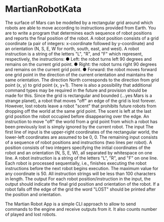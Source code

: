 # MartianRobotKata
The surface of Mars can be modelled by a rectangular grid around which robots are
able to move according to instructions provided from Earth. You are to write a
program that determines each sequence of robot positions and reports the final
position of the robot.
A robot position consists of a grid coordinate (a pair of integers: x-coordinate followed
by y-coordinate) and an orientation (N, S, E, W for north, south, east, and west). A
robot instruction is a string of the letters "L", "R", and "F" which represent,
respectively, the instructions:
	● Left: the robot turns left 90 degrees and remains on the current grid point.
	● Right: the robot turns right 90 degrees and remains on the current grid point.
	● Forward: the robot moves forward one grid point in the direction of the current
orientation and maintains the same orientation.
The direction North corresponds to the direction from grid point (x, y) to grid point (x,
y+1).
There is also a possibility that additional command types may be required in the
future and provision should be made for this.
Since the grid is rectangular and bounded (...yes Mars is a strange planet), a robot
that moves "off" an edge of the grid is lost forever. However, lost robots leave a robot
"scent" that prohibits future robots from dropping off the world at the same grid point.
The scent is left at the last grid position the robot occupied before disappearing over
the edge. An instruction to move "off" the world from a grid point from which a robot
has been previously lost is simply ignored by the current robot.
The input
The first line of input is the upper-right coordinates of the rectangular world, the
lower-left coordinates are assumed to be 0, 0.
The remaining input consists of a sequence of robot positions and instructions (two
lines per robot). A position consists of two integers specifying the initial coordinates
of the robot and an orientation (N, S, E, W), all separated by whitespace on one line.
A robot instruction is a string of the letters "L", "R", and "F" on one line.
Each robot is processed sequentially, i.e., finishes executing the robot instructions
before the next robot begins execution.
The maximum value for any coordinate is 50.
All instruction strings will be less than 100 characters in length.
The output
For each robot position/instruction in the input, the output should indicate the final
grid position and orientation of the robot. If a robot falls off the edge of the grid the
word "LOST" should be printed after the position and orientation.

The Martian Robot App is a simple CLI approach to allow to send commands to the engine and
receive outputs from it. It also counts number of played and lost robots.
